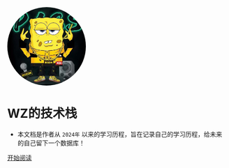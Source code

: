 <img width="180px" style="border-radius: 50%" bor src="image/head.jpg">

# WZ的技术栈

- 本文档是作者从 ```2024年``` 以来的学习历程，旨在记录自己的学习历程，给未来的自己留下一个数据库！

<!-- [![stars](https://badgen.net/github/stars/Q-Angelo/Nodejs-Roadmap?icon=github&color=4ab8a1)](https://github.com/Q-Angelo/Nodejs-Roadmap) [![forks](https://badgen.net/github/forks/Q-Angelo/Nodejs-Roadmap?icon=github&color=4ab8a1)](https://github.com/Q-Angelo/Nodejs-Roadmap) -->

<!-- [GitHub](<https://github.com/Q-Angelo/Nodejs-Roadmap>) -->
[开始阅读](README.md)